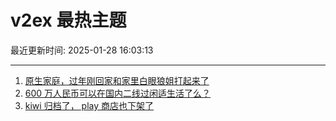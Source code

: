 # v2ex 最热主题

最近更新时间: 2025-01-28 16:03:13

--- 
1. [原生家庭，过年刚回家和家里白眼狼姐打起来了](https://www.v2ex.com/t/1108137) 
2. [600 万人民币可以在国内二线过闲适生活了么？](https://www.v2ex.com/t/1108150) 
3. [kiwi 归档了， play 商店也下架了](https://www.v2ex.com/t/1108151) 
